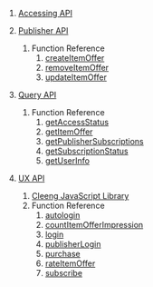 1. [Accessing API](Reference/Accessing_API)

2. [Publisher API](Reference/Publisher_API)
    1. Function Reference
        1. [createItemOffer](Reference/Publisher_API/Functions/createItemOffer)
        2. [removeItemOffer](Reference/Publisher_API/Functions/removeItemOffer)
        3. [updateItemOffer](Reference/Publisher_API/Functions/updateItemOffer)

3. [Query API](Reference/Query_API)
    1. Function Reference
        1. [getAccessStatus](Reference/Query_API/Functions/getAccessStatus)
        2. [getItemOffer](Reference/Query_API/Functions/getItemOffer)
        3. [getPublisherSubscriptions](Reference/Query_API/Functions/getPublisherSubscriptions)
        4. [getSubscriptionStatus](Reference/Query_API/Functions/getSubscriptionStatus)
        5. [getUserInfo](Reference/Query_API/Functions/getUserInfo)

4. [UX API](Reference/UX_API)
    1. [Cleeng JavaScript Library](Reference/UX_API/Cleeng_JavaScript_Library)
    2. Function Reference
        1. [autologin](Reference/UX_API/Functions/autologin)
        2. [countItemOfferImpression](Reference/UX_API/Functions/countItemOfferImpression)
        3. [login](Reference/UX_API/Functions/login)
        4. [publisherLogin](Reference/UX_API/Functions/publisherLogin)
        5. [purchase](Reference/UX_API/Functions/purchase)
        6. [rateItemOffer](Reference/UX_API/Functions/rateItemOffer)
        7. [subscribe](Reference/UX_API/Functions/subscribe)
